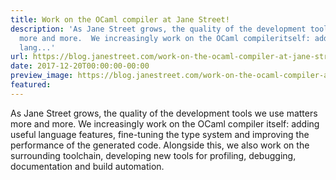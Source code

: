 ```yaml
---
title: Work on the OCaml compiler at Jane Street!
description: 'As Jane Street grows, the quality of the development tools we usematters
  more and more.  We increasingly work on the OCaml compileritself: adding useful
  lang...'
url: https://blog.janestreet.com/work-on-the-ocaml-compiler-at-jane-street/
date: 2017-12-20T00:00:00-00:00
preview_image: https://blog.janestreet.com/work-on-the-ocaml-compiler-at-jane-street/compiler3d.jpg
featured:
---
```


<p>As Jane Street grows, the quality of the development tools we use
matters more and more.  We increasingly work on the OCaml compiler
itself: adding useful language features, fine-tuning the type system
and improving the performance of the generated code. Alongside this,
we also work on the surrounding toolchain, developing new tools for
profiling, debugging, documentation and build automation.</p>


